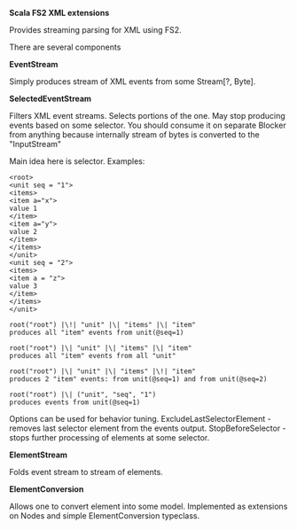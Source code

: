 **Scala FS2 XML extensions**

Provides streaming parsing for XML using FS2.

There are several components

**EventStream**

Simply produces stream of XML events from some Stream\[?, Byte\].

**SelectedEventStream**

Filters XML event streams. Selects portions of the one.
May stop producing events based on some selector.
You should consume it on separate Blocker from anything
because internally stream of bytes is converted to the "InputStream"

Main idea here is selector.
Examples:

```
<root>
<unit seq = "1">
<items>
<item a="x">
value 1
</item>
<item a="y">
value 2
</item>
</items>
</unit>
<unit seq = "2">
<items>
<item a = "z">
value 3
</item>
</items>
</unit>
```

```
root("root") |\!| "unit" |\| "items" |\| "item"
produces all "item" events from unit(@seq=1)

root("root") |\| "unit" |\| "items" |\| "item"
produces all "item" events from all "unit"

root("root") |\| "unit" |\| "items" |\!| "item"
produces 2 "item" events: from unit(@seq=1) and from unit(@seq=2)

root("root") |\| ("unit", "seq", "1")
produces events from unit(@seq=1)
```
Options can be used for behavior tuning.
ExcludeLastSelectorElement - removes last selector element from the events output.
StopBeforeSelector - stops further processing of elements at some selector.


**ElementStream**

Folds event stream to stream of elements.

**ElementConversion**

Allows one to convert element into some model.
Implemented as extensions on Nodes and simple ElementConversion typeclass.


